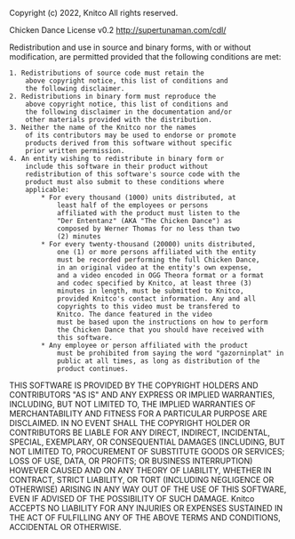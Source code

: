 Copyright (c) 2022, Knitco
All rights reserved.

Chicken Dance License v0.2
http://supertunaman.com/cdl/

Redistribution and use in source and binary forms, with 
or without modification, are permitted provided that the 
following conditions are met:

    1. Redistributions of source code must retain the 
        above copyright notice, this list of conditions and 
        the following disclaimer.
    2. Redistributions in binary form must reproduce the 
        above copyright notice, this list of conditions and 
        the following disclaimer in the documentation and/or 
        other materials provided with the distribution.
    3. Neither the name of the Knitco nor the names 
        of its contributors may be used to endorse or promote 
        products derived from this software without specific 
        prior written permission.
    4. An entity wishing to redistribute in binary form or 
        include this software in their product without 
        redistribution of this software's source code with the 
        product must also submit to these conditions where 
        applicable: 
            * For every thousand (1000) units distributed, at 
                least half of the employees or persons 
                affiliated with the product must listen to the 
                "Der Ententanz" (AKA "The Chicken Dance") as 
                composed by Werner Thomas for no less than two 
                (2) minutes
            * For every twenty-thousand (20000) units distributed, 
                one (1) or more persons affiliated with the entity 
                must be recorded performing the full Chicken Dance, 
                in an original video at the entity's own expense,
                and a video encoded in OGG Theora format or a format
                and codec specified by Knitco, at least three (3) 
                minutes in length, must be submitted to Knitco, 
                provided Knitco's contact information. Any and all
                copyrights to this video must be transfered to 
                Knitco. The dance featured in the video
                must be based upon the instructions on how to perform 
                the Chicken Dance that you should have received with
                this software. 
            * Any employee or person affiliated with the product 
                must be prohibited from saying the word "gazorninplat" in 
                public at all times, as long as distribution of the 
                product continues. 

THIS SOFTWARE IS PROVIDED BY THE COPYRIGHT HOLDERS AND CONTRIBUTORS 
"AS IS" AND ANY EXPRESS OR IMPLIED WARRANTIES, INCLUDING, BUT NOT 
LIMITED TO, THE IMPLIED WARRANTIES OF MERCHANTABILITY AND FITNESS 
FOR A PARTICULAR PURPOSE ARE DISCLAIMED. IN NO EVENT SHALL THE 
COPYRIGHT HOLDER OR CONTRIBUTORS BE LIABLE FOR ANY DIRECT, INDIRECT, 
INCIDENTAL, SPECIAL, EXEMPLARY, OR CONSEQUENTIAL DAMAGES (INCLUDING, 
BUT NOT LIMITED TO, PROCUREMENT OF SUBSTITUTE GOODS OR SERVICES; 
LOSS OF USE, DATA, OR PROFITS; OR BUSINESS INTERRUPTION) HOWEVER 
CAUSED AND ON ANY THEORY OF LIABILITY, WHETHER IN CONTRACT, STRICT 
LIABILITY, OR TORT (INCLUDING NEGLIGENCE OR OTHERWISE) ARISING IN 
ANY WAY OUT OF THE USE OF THIS SOFTWARE, EVEN IF ADVISED OF THE 
POSSIBILITY OF SUCH DAMAGE. Knitco ACCEPTS NO LIABILITY FOR
ANY INJURIES OR EXPENSES SUSTAINED IN THE ACT OF FULFILLING ANY OF 
THE ABOVE TERMS AND CONDITIONS, ACCIDENTAL OR OTHERWISE.
